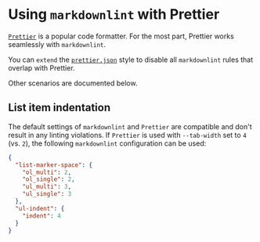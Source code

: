 # Using `markdownlint` with Prettier

[`Prettier`](https://prettier.io) is a popular code formatter.
For the most part, Prettier works seamlessly with `markdownlint`.

You can `extend` the [`prettier.json`](../style/prettier.json) style to disable
all `markdownlint` rules that overlap with Prettier.

Other scenarios are documented below.

## List item indentation

The default settings of `markdownlint` and `Prettier` are compatible and don't
result in any linting violations. If `Prettier` is used with `--tab-width` set
to `4` (vs. `2`), the following `markdownlint` configuration can be used:

```json
{
  "list-marker-space": {
    "ol_multi": 2,
    "ol_single": 2,
    "ul_multi": 3,
    "ul_single": 3
  },
  "ul-indent": {
    "indent": 4
  }
}
```
